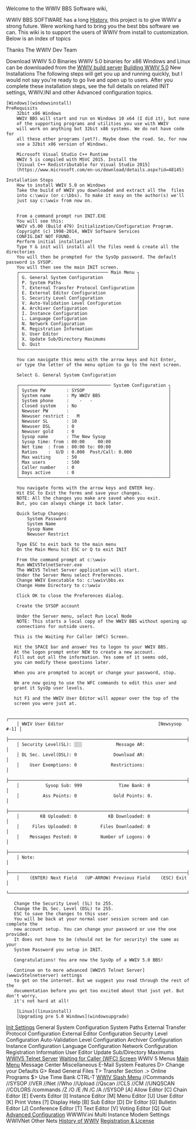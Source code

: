 
Welcome to the WWIV BBS Software wiki,


WWIV BBS SOFTWARE has a long [History](history), this project is to give WWIV a strong future.
Were working hard to bring you the best bbs software we can. This wiki is to support
the users of WWIV from install to customization. Below is an index of topics 


Thanks 
The WWIV Dev Team 

Download WWIV 5.0 Binaries
    WWIV 5.0 binaries for x86 Windows and Linux can be downloaded from
    the [WWIV build server](http://build.wwiv.us/job/wwiv/)
    [Building WWIV 5.0](buildwwiv5)
New Installations
The following steps will get you up and running quickly, but I would not say
you're ready to go live and open up to users. After you complete these installation 
steps, see the full details on related INIT settings, WWIV.INI and other Advanced 
configuration topics.

    [Windows](windowsinstall)
    PreRequisits
        32bit x86 Windows
        WWIV BBS will start and run on Windows 10 x64 (I did it), but none 
        of the supporting programs and utilities you use with WWIV
        will work on anything but 32bit x86 systems. We do not have code for 
        all these other programs (yet?). Maybe down the road. So, for now 
        use a 32bit x86 version of Windows.
        
        Microsoft Visual Studio C++ Runtime
        WWIV 5 is compiled with MSVC 2015. Install the 
        [Visual C++ Redistributable for Visual Studio 2015]
        (https://www.microsoft.com/en-us/download/details.aspx?id=48145)
        
    Installation Steps
        How to install WWIV 5.0 on Windows
        Take the build of WWIV you downloaded and extract all the  files 
        into c:\wwiv (or c:\bbs). To make it easy on the author(s) we'll 
        just say c:\wwiv from now on.
       
        
        From a command prompt run INIT.EXE
        You will see this:
        WWIV v5.00 (Build 479) Initialization/Configuration Program.
        Copyright (c) 1998-2014, WWIV Software Services
        CONFIG.DAT NOT FOUND.
        Perform initial installation?
        Type Y & init will install all the files need & create all the directories
        You will then be prompted for the SysOp password. The default password is SYSOP.
        You will then see the main INIT screen.
        ┌────────────────────────────────── Main Menu ┐
        │ G. General System Configuration             │
        │ P. System Paths                             │
        │ T. External Transfer Protocol Configuration │
        │ E. External Editor Configuration            │
        │ S. Security Level Configuration             │
        │ V. Auto-Validation Level Configuration      │
        │ A. Archiver Configuration                   │
        │ I. Instance Configuration                   │
        │ L. Language Configuration                   │
        │ N. Network Configuration                    │
        │ R. Registration Information                 │
        │ U. User Editor                              │
        │ X. Update Sub/Directory Maximums            │
        │ Q. Quit                                     │
        └─────────────────────────────────────────────┘
        
        You can navigate this menu with the arrow keys and hit Enter,
        or type the letter of the menu option to go to the next screen.

        Select G. General System Configuration
        
        ┌─────────────────────────────────── System Configuration ┐
        │ System PW        : SYSOP                                │
        │ System name      : My WWIV BBS                          │
        │ System phone     :    -   -                             │
        │ Closed system    : No                                   │
        │ Newuser PW       :                                      │
        │ Newuser restrict :   M                                  │
        │ Newuser SL       : 10                                   │
        │ Newuser DSL      : 0                                    │
        │ Newuser gold     : 0                                    │
        │ Sysop name       : The New Sysop                        │
        │ Sysop time: from : 00:00     00:00                      │
        │ Net time  : from : 00:00 to: 00:00                      │
        │ Ratios    :  U/D : 0.000  Post/Call: 0.000              │
        │ Max waiting      : 50                                   │
        │ Max users        : 500                                  │
        │ Caller number    : 0                                    │
        │ Days active      : 0                                    │
        └─────────────────────────────────────────────────────────┘
        
        You navigate forms with the arrow keys and ENTER key.
        Hit ESC to Exit the forms and save your changes.
        NOTE: All the changes you make are saved when you exit. 
        But, you can always change it back later.
        
        Quick Setup Changes:
            System Password
            System Name
            Sysop Name
            Newuser Restrict
        
        Type ESC to exit back to the main menu
        On the Main Menu hit ESC or Q to exit INIT
        
        From the command prompt at c:\wwiv
        Run WWIV5TelnetServer.exe
        The WWIV5 Telnet Server application will start.
        Under the Server Menu select Preferences.
        Change WWIV Executable to: c:\wwiv\bbs.ex
        Change Home Directory to c:\wwiv
        
        Click OK to close the Preferences dialog.
        
        Create the SYSOP account
        
        Under the Server menu, select Run Local Node
        NOTE: This starts a local copy of the WWIV BBS without opening up 
        connections for outside users.
        
       This is the Waiting For Caller (WFC) Screen.
       
       Hit the SPACE bar and answer Yes to logon to your WWIV BBS.
       At the logon prompt enter NEW to create a new account.
       Fill out out all the information. Yes some of it seems odd,
       you can modify these questions later.
       
       When you are prompted to accept or change your password, stop.
       
       We are now going to use the WFC commands to edit this user and
       grant it SysOp user levels.
       
       hit F1 and the WWIV User Editor will appear over the top of the 
       screen you were just at.
       
        ┌────────────────────────────────────────────────────────────────────┐
        │ WWIV User Editor                                    [Newsysop #-1] │
        ├────────────────────────────────────────────────────────────────────┤
        │ Security Level(SL): ░░░             Message AR:                    │
        │ DL Sec. Level(DSL): 0              Download AR:                    │
        │    User Exemptions: 0             Restrictions:                    │
        ├────────────────────────────────────────────────────────────────────┤
        │          Sysop Sub: 999              Time Bank: 0                  │
        │         Ass Points: 0              Gold Points: 0.                 │
        ├────────────────────────────────────────────────────────────────────┤
        │        KB Uploaded: 0            KB Downloaded: 0                  │
        │     Files Uploaded: 0         Files Downloaded: 0                  │
        │    Messages Posted: 0         Number of Logons: 0                  │
        ├────────────────────────────────────────────────────────────────────┤
        │ Note:                                                              │
        ├────────────────────────────────────────────────────────────────────┤
        │    (ENTER) Next Field   (UP-ARROW) Previous Field    (ESC) Exit    │
        └────────────────────────────────────────────────────────────────────┘
       
       Change the Security Level (SL) to 255.
       Change the DL Sec. Level (DSL) to 255.
       ESC to save the changes to this user.
       You will be back at your normal user session screen and can complete the
       new account setup. You can change your password or use the one provided.
       It does not have to be (should not be for security) the same as your 
       System Password you setup in INIT.
        
       Congratulations! You are now the SysOp of a WWIV 5.0 BBS!

       Continue on to more advanced [WWIV5 Telnet Server](wwwiv5telnetserver) settings 
       to get on the internet. But we suggest you read through the rest of the 
       documentation before you get too excited about that just yet. But don't worry, 
       it's not hard at all!

        [Linux](linuxinstall)
        [Upgrading pre 5.0 Windows](windowsupgrade)

[Init Settings](init)
    General System Configuration
    System Paths
    External Transfer Protocol Configuration
    External Editor Configuration
    Security Level Configuration
    Auto-Validation Level Configuration
    Archiver Configuration
    Instance Configuration
    Language Configuration
    Network Configuration
    Registration Information
    User Editor
    Update Sub/Directory Maximums
[WWIV5 Telnet Server](wwwiv5telnetserver)
[Waiting for Caller (WFC) Screen](wfc)
WWIV 5 Menus
[Main Menu](menumain)
    Message Center
    Miscellaneous
    E-Mail
    System Features
        D> Change your Defaults
        G> Read General Files
        T> Transfer Section
        .> Online Programs
        $> Use Time Bank
    CTRL-T
[WWIV Slash Menu](menuslash)
    //Commands
        //SYSOP
        //VER
        //Net
        //Who
        //Upload
        //Qscan
        //CLS
        //CM
        //UNQSCAN
        //COLORS
    /commands
        /Z
        /O
        /E
        /N
        /C
        /A
//SYSOP
    [A] Allow Editor
    [C] Chain Editor
    [E] Events Editor
    [I] Instance Editor
    [M] Menu Editor
    [U] User Editor
    [K] Print Votes
    [?] Display Help
    [B] Sub Editor
    [D] Dir Editor
    [G] Bulletin Editor
    [J] Conference Editor
    [T] Text Editor
    [V] Voting Editor
    [Q] Quit
[Advanced Configuration](advanced)
    WWWIV.ini
    Multi Instance
    Modem Settings
    WWIVNet
    Other Nets
[History of WWIV](wwivhistory)
[Registration & License](license)
